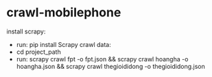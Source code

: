 # crawl-mobilephone
install scrapy:
- run: pip install Scrapy 
crawl data:
- cd project_path
- run: scrapy crawl fpt -o fpt.json && scrapy crawl hoangha -o hoangha.json && scrapy crawl thegioididong -o thegioididong.json 
